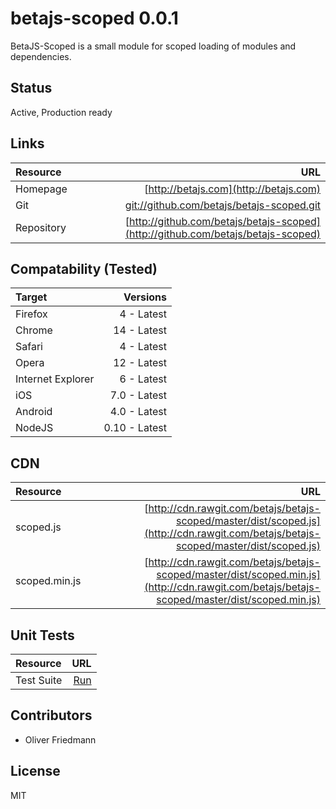 # betajs-scoped 0.0.1

BetaJS-Scoped is a small module for scoped loading of modules and dependencies.


## Status
Active, Production ready


## Links
| Resource   | URL |
| :--------- | --: |
| Homepage   | [http://betajs.com](http://betajs.com) |
| Git        | [git://github.com/betajs/betajs-scoped.git](git://github.com/betajs/betajs-scoped.git) |
| Repository | [http://github.com/betajs/betajs-scoped](http://github.com/betajs/betajs-scoped) |


## Compatability (Tested)
| Target | Versions |
| :----- | -------: |
| Firefox | 4 - Latest |
| Chrome | 14 - Latest |
| Safari | 4 - Latest |
| Opera | 12 - Latest |
| Internet Explorer | 6 - Latest |
| iOS | 7.0 - Latest |
| Android | 4.0 - Latest |
| NodeJS | 0.10 - Latest |


## CDN
| Resource | URL |
| :----- | -------: |
| scoped.js | [http://cdn.rawgit.com/betajs/betajs-scoped/master/dist/scoped.js](http://cdn.rawgit.com/betajs/betajs-scoped/master/dist/scoped.js) |
| scoped.min.js | [http://cdn.rawgit.com/betajs/betajs-scoped/master/dist/scoped.min.js](http://cdn.rawgit.com/betajs/betajs-scoped/master/dist/scoped.min.js) |


## Unit Tests
| Resource | URL |
| :----- | -------: |
| Test Suite | [Run](http://rawgit.com/betajs/betajs-scoped/master/tests/tests.html) |




## Contributors

- Oliver Friedmann


## License

MIT


